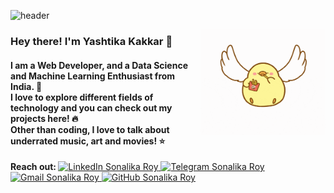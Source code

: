 ![header](https://user-images.githubusercontent.com/43854410/90960912-b635f800-e4c2-11ea-86ec-874994b48cdd.png)

<img align='right' src="https://github.com/yashtikakakkar/yashtikakakkar/blob/master/end.gif?raw=true" width='200'>

<p align='left'>
<h3><b> Hey there! I'm Yashtika Kakkar 🌼 </h3>
<h4> I am a Web Developer, and a Data Science and Machine Learning Enthusiast from India. 🚀 <br>
I love to explore different fields of technology and you can check out my projects here! 🔥<br>
Other than coding, I love to talk about underrated music, art and movies! ⭐</b></h4>
</p>
 
<p> <b> Reach out: </b> 
    <a href="https://www.linkedin.com/in/yashtika-kakkar/">
        <img src="https://img.shields.io/badge/LinkedIn--_.svg?style=social&logo=linkedin" alt="LinkedIn Sonalika Roy">
    </a>
    <a href="https://t.me/abc_1300">
        <img src="https://img.shields.io/badge/telegram--_.svg?style=social&logo=telegram" alt="Telegram Sonalika Roy">
    </a>
    <a href="mailto:yashtika2000@gmail.com">
        <img src="https://img.shields.io/badge/gmail--_.svg?style=social&logo=gmail" alt="Gmail Sonalika Roy">
    </a>
    <a href="https://github.com/yashtikakakkar">
        <img src="https://img.shields.io/github/followers/sonalikaroy13.svg?label=GitHub&style=social" alt="GitHub Sonalika Roy">
    </a>  </p>
    
